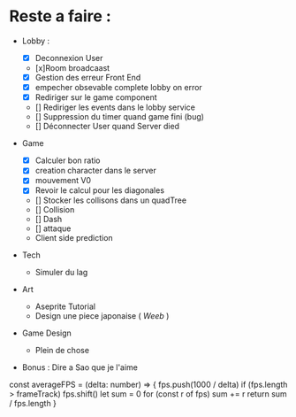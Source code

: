 # Reste a faire :
- Lobby : 
    - [x] Deconnexion User
    - [x]Room broadcaast
    - [x] Gestion des erreur Front End 
    - [x] empecher obsevable complete lobby on error
    - [x] Rediriger sur le game component
    - [] Rediriger les events dans le lobby service
    - [] Suppression du timer quand game fini (bug)
    - [] Déconnecter User quand Server died
- Game
    - [x] Calculer bon ratio
    - [x] creation character dans le server
    - [x] mouvement V0
    - [x] Revoir le calcul pour les diagonales
    - [] Stocker les collisons dans un quadTree
    - [] Collision
    - [] Dash
    - [] attaque
    - Client side prediction
- Tech
    - Simuler du lag


- Art
    - Aseprite Tutorial
    - Design une piece japonaise ( *Weeb* )

- Game Design
    - Plein de chose

- Bonus : Dire a Sao que je l'aime


const averageFPS = (delta: number) => {
  fps.push(1000 / delta)
  if (fps.length > frameTrack) fps.shift()
  let sum = 0
  for (const r of fps) sum += r
  return sum / fps.length
}